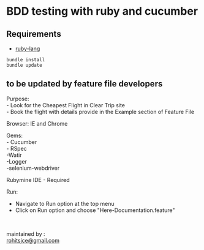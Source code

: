 # BDD testing with ruby and cucumber

## Requirements
- [ruby-lang](https://www.ruby-lang.org/en/)

```shell
bundle install
bundle update
```


## to be updated by feature file developers <br />

 Purpose: <br />
         - Look for the Cheapest Flight in Clear Trip site  <br />
         - Book the flight with details provide in the Example section of Feature File
    
    
 Browser:
    IE and Chrome
 
 Gems: <br />
       -  Cucumber <br />
       -  RSpec <br />
    -Watir <br />
    -Logger <br />
    -selenium-webdriver
 
 Rubymine IDE - Required
 
 Run:
  - Navigate to Run option at the top menu
  - Click on Run option and choose "Here-Documentation.feature"   
    
  
 <br />

maintained by :<br />
rohitsjce@gmail.com<br />
